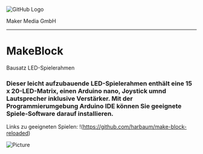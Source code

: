 ![GitHub Logo](http://www.heise.de/make/icons/make_logo.png)

Maker Media GmbH
*** 

# MakeBlock
Bausatz LED-Spielerahmen 

### Dieser leicht aufzubauende LED-Spielerahmen enthält eine 15 x 20-LED-Matrix, einen Arduino nano, Joystick umnd Lautsprecher inklusive Verstärker. Mit der Programmierumgebung Arduino IDE können Sie geeignete Spiele-Software darauf installieren.

Links zu geeigneten Spielen:
!(https://github.com/harbaum/make-block-reloaded)

![Picture](https://github.com/MakeMagazinDE/Selbstbaugiessautomat/blob/master/IMG_0160_klein.JPG) 

